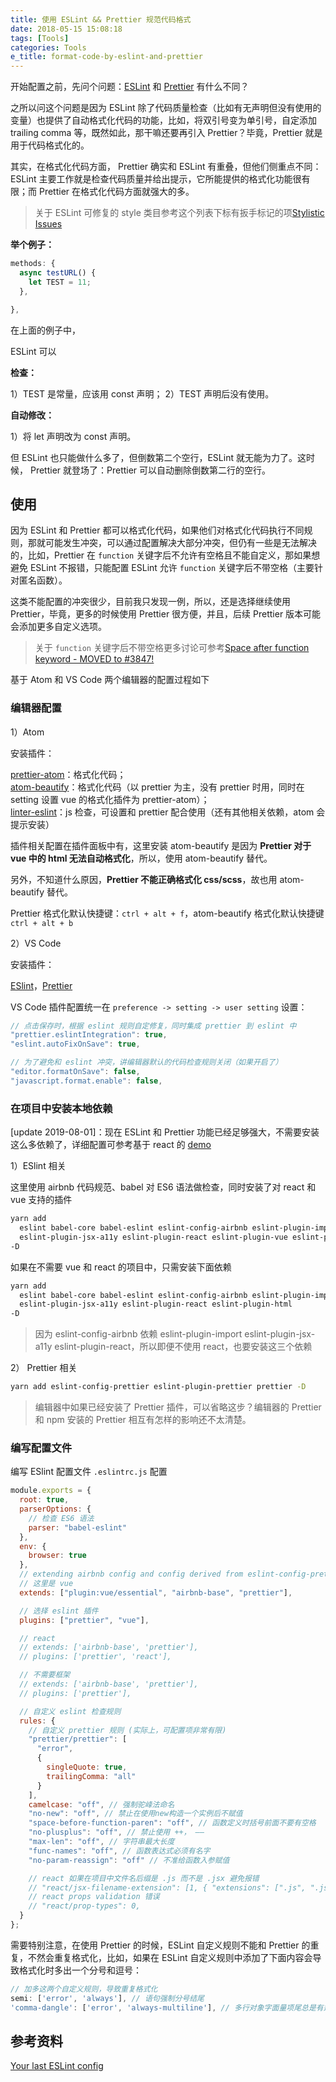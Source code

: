 ```yaml
---
title: 使用 ESLint && Prettier 规范代码格式
date: 2018-05-15 15:08:18
tags: [Tools]
categories: Tools
e_title: format-code-by-eslint-and-prettier
---
```


开始配置之前，先问个问题：[ESLint](https://eslint.org/) 和 [Prettier](https://prettier.io/) 有什么不同？

之所以问这个问题是因为 ESLint 除了代码质量检查（比如有无声明但没有使用的变量）也提供了自动格式化代码的功能，比如，将双引号变为单引号，自定添加 trailing comma 等，既然如此，那干嘛还要再引入 Prettier？毕竟，Prettier 就是用于代码格式化的。

其实，在格式化代码方面， Prettier 确实和 ESLint 有重叠，但他们侧重点不同：ESLint 主要工作就是检查代码质量并给出提示，它所能提供的格式化功能很有限；而 Prettier 在格式化代码方面就强大的多。

> 关于 ESLint 可修复的 style 类目参考这个列表下标有扳手标记的项[Stylistic Issues](https://eslint.org/docs/rules/#stylistic-issues)

**举个例子：**

```js
methods: {
  async testURL() {
    let TEST = 11;
  },

},
```

在上面的例子中，

ESLint 可以

**检查：**

1）TEST 是常量，应该用 const 声明；
2）TEST 声明后没有使用。

**自动修改：**

1）将 let 声明改为 const 声明。

但 ESLint 也只能做什么多了，但倒数第二个空行，ESLint 就无能为力了。这时候， Prettier 就登场了：Prettier 可以自动删除倒数第二行的空行。

## 使用

因为 ESLint 和 Prettier 都可以格式化代码，如果他们对格式化代码执行不同规则，那就可能发生冲突，可以通过配置解决大部分冲突，但仍有一些是无法解决的，比如，Prettier 在 `function` 关键字后不允许有空格且不能自定义，那如果想避免 ESLint 不报错，只能配置 ESLint 允许 `function` 关键字后不带空格（主要针对匿名函数）。

这类不能配置的冲突很少，目前我只发现一例，所以，还是选择继续使用 Prettier，毕竟，更多的时候使用 Prettier 很方便，并且，后续 Prettier 版本可能会添加更多自定义选项。

> 关于 `function` 关键字后不带空格更多讨论可参考[Space after function keyword - MOVED to #3847!](https://github.com/prettier/prettier/issues/1139)

基于 Atom 和 VS Code 两个编辑器的配置过程如下

### 编辑器配置

1）Atom

安装插件：

[prettier-atom](https://atom.io/packages/prettier-atom)：格式化代码；  
[atom-beautify](https://atom.io/packages/atom-beautify)：格式化代码（以 prettier 为主，没有 prettier 时用，同时在 setting 设置 vue 的格式化插件为 prettier-atom）；  
[linter-eslint](https://atom.io/packages/linter-eslint)：js 检查，可设置和 prettier 配合使用（还有其他相关依赖，atom 会提示安装）

插件相关配置在插件面板中有，这里安装 atom-beautify 是因为 **Prettier 对于 vue 中的 html 无法自动格式化**，所以，使用 atom-beautify 替代。

另外，不知道什么原因，**Prettier 不能正确格式化 css/scss**，故也用 atom-beautify 替代。

Prettier 格式化默认快捷键：`ctrl + alt + f`，atom-beautify 格式化默认快捷键 `ctrl + alt + b`

2）VS Code

安装插件：

[ESlint](https://marketplace.visualstudio.com/items?itemName=dbaeumer.vscode-eslint)，[Prettier](https://marketplace.visualstudio.com/items?itemName=esbenp.prettier-vscode)

VS Code 插件配置统一在 `preference -> setting -> user setting` 设置：

```js
// 点击保存时，根据 eslint 规则自定修复，同时集成 prettier 到 eslint 中
"prettier.eslintIntegration": true,
"eslint.autoFixOnSave": true,

// 为了避免和 eslint 冲突，讲编辑器默认的代码检查规则关闭（如果开启了）
"editor.formatOnSave": false,
"javascript.format.enable": false,
```

### 在项目中安装本地依赖

[update 2019-08-01]：现在 ESLint 和 Prettier 功能已经足够强大，不需要安装这么多依赖了，详细配置可参考基于 react 的 [demo](https://github.com/xiaogliu/react-simple-boilerplate) 

1）ESlint 相关

这里使用 airbnb 代码规范、babel 对 ES6 语法做检查，同时安装了对 react 和 vue 支持的插件

```bash
yarn add
  eslint babel-core babel-eslint eslint-config-airbnb eslint-plugin-import
  eslint-plugin-jsx-a11y eslint-plugin-react eslint-plugin-vue eslint-plugin-html
-D
```

如果在不需要 vue 和 react 的项目中，只需安装下面依赖

```bash
yarn add
  eslint babel-core babel-eslint eslint-config-airbnb eslint-plugin-import
  eslint-plugin-jsx-a11y eslint-plugin-react eslint-plugin-html
-D
```

> 因为 eslint-config-airbnb 依赖 eslint-plugin-import eslint-plugin-jsx-a11y eslint-plugin-react，所以即便不使用 react，也要安装这三个依赖

2） Prettier 相关

```bash
yarn add eslint-config-prettier eslint-plugin-prettier prettier -D
```

> 编辑器中如果已经安装了 Prettier 插件，可以省略这步？编辑器的 Prettier 和 npm 安装的 Prettier 相互有怎样的影响还不太清楚。

### 编写配置文件

编写 ESlint 配置文件 `.eslintrc.js` 配置

```js
module.exports = {
  root: true,
  parserOptions: {
    // 检查 ES6 语法
    parser: "babel-eslint"
  },
  env: {
    browser: true
  },
  // extending airbnb config and config derived from eslint-config-prettier
  // 这里是 vue
  extends: ["plugin:vue/essential", "airbnb-base", "prettier"],

  // 选择 eslint 插件
  plugins: ["prettier", "vue"],

  // react
  // extends: ['airbnb-base', 'prettier'],
  // plugins: ['prettier', 'react'],

  // 不需要框架
  // extends: ['airbnb-base', 'prettier'],
  // plugins: ['prettier'],

  // 自定义 eslint 检查规则
  rules: {
    // 自定义 prettier 规则 (实际上，可配置项非常有限)
    "prettier/prettier": [
      "error",
      {
        singleQuote: true,
        trailingComma: "all"
      }
    ],
    camelcase: "off", // 强制驼峰法命名
    "no-new": "off", // 禁止在使用new构造一个实例后不赋值
    "space-before-function-paren": "off", // 函数定义时括号前面不要有空格
    "no-plusplus": "off", // 禁止使用 ++， ——
    "max-len": "off", // 字符串最大长度
    "func-names": "off", // 函数表达式必须有名字
    "no-param-reassign": "off" // 不准给函数入参赋值

    // react 如果在项目中文件名后缀是 .js 而不是 .jsx 避免报错
    // "react/jsx-filename-extension": [1, { "extensions": [".js", ".jsx"] }],
    // react props validation 错误
    // "react/prop-types": 0,
  }
};
```

需要特别注意，在使用 Prettier 的时候，ESLint 自定义规则不能和 Prettier 的重复，不然会重复格式化，比如，如果在 ESLint 自定义规则中添加了下面内容会导致格式化时多出一个分号和逗号：

```js
// 加多这两个自定义规则，导致重复格式化
semi: ['error', 'always'], // 语句强制分号结尾
'comma-dangle': ['error', 'always-multiline'], // 多行对象字面量项尾总是有逗号
```

## 参考资料

[Your last ESLint config](https://medium.com/@netczuk/your-last-eslint-config-9e35bace2f99)
